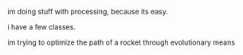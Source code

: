 im doing stuff with processing, because its easy.

i have a few classes.

im trying to optimize the path of a rocket through evolutionary means
